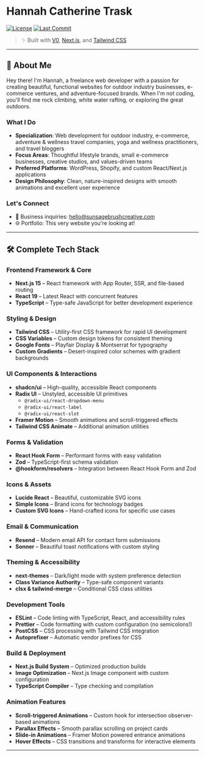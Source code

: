 # Hannah Catherine Trask

[![License](https://img.shields.io/github/license/hannahtrask/hannahtrask.svg)](LICENSE)
[![Last Commit](https://img.shields.io/github/last-commit/hannahtrask/hannahtrask.svg)](https://github.com/hannahtrask/hannahtrask/commits/main)

> ✨ Built with [V0](https://v0.dev), [Next.js](https://nextjs.org), and [Tailwind CSS](https://tailwindcss.com)

---

## 👋 About Me

Hey there! I'm Hannah, a freelance web developer with a passion for creating beautiful, functional websites for outdoor industry businesses, e-commerce ventures, and adventure-focused brands. When I'm not coding, you'll find me rock climbing, white water rafting, or exploring the great outdoors.

### What I Do

- **Specialization**: Web development for outdoor industry, e-commerce, adventure & wellness travel companies, yoga and wellness practitioners, and travel bloggers
- **Focus Areas**: Thoughtful lifestyle brands, small e-commerce businesses, creative studios, and values-driven teams
- **Preferred Platforms**: WordPress, Shopify, and custom React/Next.js applications
- **Design Philosophy**: Clean, nature-inspired designs with smooth animations and excellent user experience

### Let's Connect

- 📧 Business inquiries: hello@sunsagebrushcreative.com
- 🌐 Portfolio: This very website you're looking at!

---

## 🛠 Complete Tech Stack

### Frontend Framework & Core

- **Next.js 15** – React framework with App Router, SSR, and file-based routing
- **React 19** – Latest React with concurrent features
- **TypeScript** – Type-safe JavaScript for better development experience

### Styling & Design

- **Tailwind CSS** – Utility-first CSS framework for rapid UI development
- **CSS Variables** – Custom design tokens for consistent theming
- **Google Fonts** – Playfair Display & Montserrat for typography
- **Custom Gradients** – Desert-inspired color schemes with gradient backgrounds

### UI Components & Interactions

- **shadcn/ui** – High-quality, accessible React components
- **Radix UI** – Unstyled, accessible UI primitives
  - `@radix-ui/react-dropdown-menu`
  - `@radix-ui/react-label`
  - `@radix-ui/react-slot`
- **Framer Motion** – Smooth animations and scroll-triggered effects
- **Tailwind CSS Animate** – Additional animation utilities

### Forms & Validation

- **React Hook Form** – Performant forms with easy validation
- **Zod** – TypeScript-first schema validation
- **@hookform/resolvers** – Integration between React Hook Form and Zod

### Icons & Assets

- **Lucide React** – Beautiful, customizable SVG icons
- **Simple Icons** – Brand icons for technology badges
- **Custom SVG Icons** – Hand-crafted icons for specific use cases

### Email & Communication

- **Resend** – Modern email API for contact form submissions
- **Sonner** – Beautiful toast notifications with custom styling

### Theming & Accessibility

- **next-themes** – Dark/light mode with system preference detection
- **Class Variance Authority** – Type-safe component variants
- **clsx & tailwind-merge** – Conditional CSS class utilities

### Development Tools

- **ESLint** – Code linting with TypeScript, React, and accessibility rules
- **Prettier** – Code formatting with custom configuration (no semicolons!)
- **PostCSS** – CSS processing with Tailwind CSS integration
- **Autoprefixer** – Automatic vendor prefixes for CSS

### Build & Deployment

- **Next.js Build System** – Optimized production builds
- **Image Optimization** – Next.js Image component with custom configuration
- **TypeScript Compiler** – Type checking and compilation

### Animation Features

- **Scroll-triggered Animations** – Custom hook for intersection observer-based animations
- **Parallax Effects** – Smooth parallax scrolling on project cards
- **Slide-in Animations** – Framer Motion powered entrance animations
- **Hover Effects** – CSS transitions and transforms for interactive elements

---
